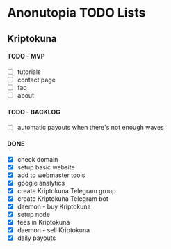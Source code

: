 # Anonutopia TODO Lists

## Kriptokuna

#### TODO - MVP

- [ ] tutorials
- [ ] contact page
- [ ] faq
- [ ] about

#### TODO - BACKLOG

- [ ] automatic payouts when there's not enough waves

#### DONE

- [x] check domain
- [x] setup basic website
- [x] add to webmaster tools
- [x] google analytics
- [x] create Kriptokuna Telegram group
- [x] create Kriptokuna Telegram bot
- [x] daemon - buy Kriptokuna
- [x] setup node
- [x] fees in Kriptokuna
- [x] daemon - sell Kriptokuna
- [x] daily payouts
